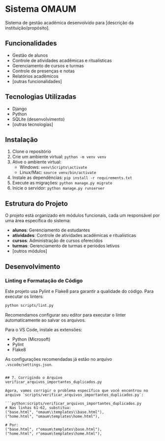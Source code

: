 # Sistema OMAUM

Sistema de gestão acadêmica desenvolvido para [descrição da instituição/propósito].

## Funcionalidades

- Gestão de alunos
- Controle de atividades acadêmicas e ritualísticas
- Gerenciamento de cursos e turmas
- Controle de presenças e notas
- Relatórios acadêmicos
- [outras funcionalidades]

## Tecnologias Utilizadas

- Django
- Python
- SQLite (desenvolvimento)
- [outras tecnologias]

## Instalação

1. Clone o repositório
2. Crie um ambiente virtual: `python -m venv venv`
3. Ative o ambiente virtual:
   - Windows: `venv\Scripts\activate`
   - Linux/Mac: `source venv/bin/activate`
4. Instale as dependências: `pip install -r requirements.txt`
5. Execute as migrações: `python manage.py migrate`
6. Inicie o servidor: `python manage.py runserver`

## Estrutura do Projeto

O projeto está organizado em módulos funcionais, cada um responsável por uma área específica do sistema:

- **alunos**: Gerenciamento de estudantes
- **atividades**: Controle de atividades acadêmicas e ritualísticas
- **cursos**: Administração de cursos oferecidos
- **turmas**: Gerenciamento de turmas e períodos letivos
- [outros módulos]

## Desenvolvimento

### Linting e Formatação de Código

Este projeto usa Pylint e Flake8 para garantir a qualidade do código. Para executar os linters:

```bash
python scripts/lint.py
```

Recomendamos configurar seu editor para executar o linter automaticamente ao salvar os arquivos.

Para o VS Code, instale as extensões:
- Python (Microsoft)
- Pylint
- Flake8

As configurações recomendadas já estão no arquivo `.vscode/settings.json`.
```

## 7. Corrigindo o Arquivo verificar_arquivos_importantes_duplicados.py

Agora, vamos corrigir o problema específico que você encontrou no arquivo `scripts/verificar_arquivos_importantes_duplicados.py`:

```python:scripts/verificar_arquivos_importantes_duplicados.py
# Nas linhas 61-62, substitua:
("base.html", "omaum\\templates\\base.html"),
("home.html", "omaum\templates\home.html"),

# Por:
("base.html", r"omaum\templates\base.html"),
("home.html", r"omaum\templates\home.html"),